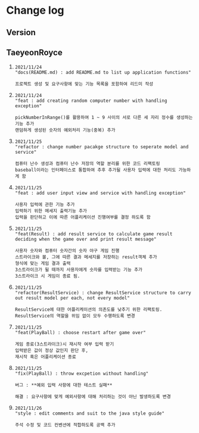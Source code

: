 # Change log

## Version

## TaeyeonRoyce

1. ```
   2021/11/24
   "docs(README.md) : add README.md to list up application functions"
   
   프로젝트 생성 및 요구사항에 맞는 기능 목록을 포함하여 리드미 작성
   ```

   

2. ```
   2021/11/24
   "feat : add creating random computer number with handling exception"
   
   pickNumberInRange()를 활용하여 1 ~ 9 사이의 서로 다른 세 자리 정수를 생성하는 기능 추가
   랜덤하게 생성된 숫자의 예외처리 기능(중복) 추가
   ```

3. ```
   2021/11/25
   "refactor : change number pacakge structure to seperate model and service"
   
   컴퓨터 난수 생성과 컴퓨터 난수 저장의 역할 분리를 위한 코드 리팩토링
   baseball이라는 인터페이스로 통합하여 추후 추가될 사용자 입력에 대한 처리도 가능하게 함
   ```

4. ```
   2021/11/25
   "feat : add user input view and service with handling exception"
   
   사용자 입력에 관한 기능 추가
   입력하기 위한 메세지 출력기능 추가
   입력을 판단하고 이에 따른 어플리케이션 진행여부를 결정 하도록 함
   ```

5. ```
   2021/11/25
   "feat(Result) : add result service to calculate game result deciding when the game over and print result message"
   
   사용자 숫자와 컴퓨터 숫자간의 숫자 야구 게임 진행
   스트라이크와 볼, 그에 따른 결과 메세지를 저장하는 result객체 추가
   형식에 맞는 게임 결과 출력
   3스트라이크가 될 때까지 사용자에게 숫자를 입력받는 기능 추가
   3스트라이크 시 게임이 종료 됨.
   ```

6. ```
   2021/11/25
   "refactor(ResultService) : change ResultService structure to carry out result model per each, not every model"
   
   ResultService에 대한 어플리케이션의 의존도를 낮추기 위한 리팩토링.
   ResultService의 역할을 위임 없이 모두 수행하도록 변경
   ```

7. ```
   2021/11/25
   "feat(PlayBall) : choose restart after game over"
   
   게임 종료(3스트라이크)시 재시작 여부 입력 받기
   입력받은 값이 정상 값인지 판단 후,
   재시작 혹은 어플리케이션 종료
   ```

8. ```
   2021/11/25
   "fix(PlayBall) : throw excpetion without handling"
   
   버그 : **예외 입력 사항에 대한 테스트 실패**
   
   해결 : 요구사항에 맞게 예외사항에 대해 처리하는 것이 아닌 발생하도록 변경
   ```

9. ```
   2021/11/26
   "style : edit comments and suit to the java style guide"
   
   주석 수정 및 코드 컨벤션에 적합하도록 공백 추가
   ```





